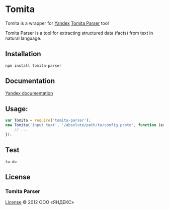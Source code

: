 # Tomita

Tomita is a wrapper for [Yandex](http://yandex.ru) [Tomita Parser](http://api.yandex.ru/tomita/) tool

Tomita Parser is a tool for extracting structured data (facts) from text in natural language.

## Installation

    npm install tomita-parser

## Documentation
[Yandex documentation](http://api.yandex.ru/tomita/doc/tutorial/concept/about.xml)

## Usage:
```js
var Tomita = require('tomita-parser');
new Tomita('input text', '/absolute/path/to/config.proto', function (err, res) {
	// ...
});
```
## Test

	to-do

## License

### Tomita Parser
[License](http://legal.yandex.ru/tomita/)
© 2012 ООО «ЯНДЕКС»